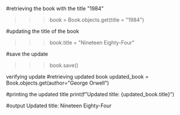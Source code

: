 #retrieving the book with the title "1984"
>>> book = Book.objects.get(title = "1984")

#updating the title of the book
>>> book.title = "Nineteen Eighty-Four"

#save the update
>>> book.save()

verifying update
#retrieving updated book
updated_book = Book.objects.get(author="George Orwell")

#printing the updated title
print(f"Updated title: {updated_book.title}")

#output
Updated title: Nineteen Eighty-Four